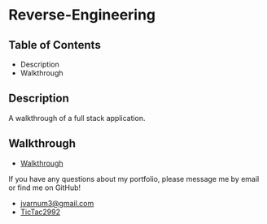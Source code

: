 # Reverse-Engineering

## Table of Contents
* Description
* Walkthrough

## Description
A walkthrough of a full stack application.

## Walkthrough
* [Walkthrough](https://drive.google.com/file/d/1qHmwDKEdKEMVpysXh1zxhAdtHEQ0Tqwz/view)

If you have any questions about my portfolio, please message me by email or find me on GitHub!
* jvarnum3@gmail.com
* [TicTac2992](http://github.com/TicTac2992)
